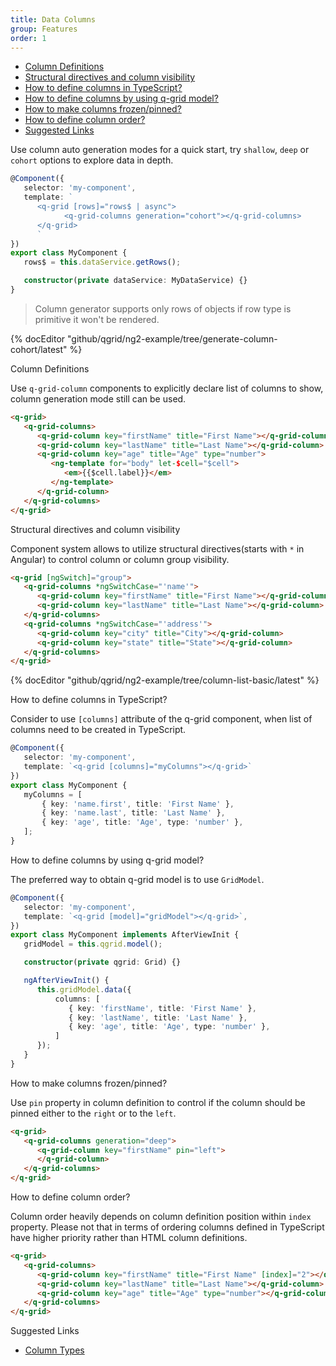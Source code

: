 ```yaml
---
title: Data Columns
group: Features
order: 1
---
```


- [Column Definitions](#column-definitions)
- [Structural directives and column visibility](#structural-directives-and-column-visibility)
- [How to define columns in TypeScript?](#how-to-define-columns-in-TypeScript?)
- [How to define columns by using q-grid model?](#how-to-define-columns-by-using-q-grid-model?)
- [How to make columns frozen/pinned?](#how-to-make-columns-frozen/pinned?)
- [How to define column order?](#how-to-define-column-order?)
- [Suggested Links](#suggested-links)

Use column auto generation modes for a quick start, try `shallow`, `deep` or `cohort` options to explore data in depth.

```typescript
@Component({
   selector: 'my-component',
   template: `
      <q-grid [rows]="rows$ | async">
            <q-grid-columns generation="cohort"></q-grid-columns>
      </q-grid>
      `
})
export class MyComponent {
   rows$ = this.dataService.getRows();

   constructor(private dataService: MyDataService) {}
}
```

> Column generator supports only rows of objects if row type is primitive it won't be rendered.

{% docEditor "github/qgrid/ng2-example/tree/generate-column-cohort/latest" %}

<a name="column-definitions">
   Column Definitions
</a>

Use `q-grid-column` components to explicitly declare list of columns to show, column generation mode still can be used.

```html
<q-grid>
   <q-grid-columns>
      <q-grid-column key="firstName" title="First Name"></q-grid-column>
      <q-grid-column key="lastName" title="Last Name"></q-grid-column>
      <q-grid-column key="age" title="Age" type="number">
         <ng-template for="body" let-$cell="$cell">
            <em>{{$cell.label}}</em>
         </ng-template>
      </q-grid-column>
   </q-grid-columns>
</q-grid>
```

<a name="structural-directives-and-column-visibility">
   Structural directives and column visibility
</a>

Component system allows to utilize structural directives(starts with `*` in Angular) to control column or column group visibility.

```html
<q-grid [ngSwitch]="group">
   <q-grid-columns *ngSwitchCase="'name'">
      <q-grid-column key="firstName" title="First Name"></q-grid-column>
      <q-grid-column key="lastName" title="Last Name"></q-grid-column>
   </q-grid-columns>
   <q-grid-columns *ngSwitchCase="'address'">
      <q-grid-column key="city" title="City"></q-grid-column>
      <q-grid-column key="state" title="State"></q-grid-column>
   </q-grid-columns>
</q-grid>
```

{% docEditor "github/qgrid/ng2-example/tree/column-list-basic/latest" %}

<a name="How-to-define-columns-in-TypeScript?">
   How to define columns in TypeScript?
</a>

Consider to use `[columns]` attribute of the q-grid component, when list of columns need to be created in TypeScript.

```typescript
@Component({
   selector: 'my-component',
   template: `<q-grid [columns]="myColumns"></q-grid>`
})
export class MyComponent {
   myColumns = [
       { key: 'name.first', title: 'First Name' },
       { key: 'name.last', title: 'Last Name' },
       { key: 'age', title: 'Age', type: 'number' },
   ];
}
```

<a name="how-to-define-columns-by-using-q-grid-model?">
   How to define columns by using q-grid model?
</a>

The preferred way to obtain q-grid model is to use `GridModel`.

```typescript
@Component({
   selector: 'my-component',
   template: `<q-grid [model]="gridModel"></q-grid>`,
})
export class MyComponent implements AfterViewInit {
   gridModel = this.qgrid.model();

   constructor(private qgrid: Grid) {}

   ngAfterViewInit() {
      this.gridModel.data({
          columns: [
             { key: 'firstName', title: 'First Name' },
             { key: 'lastName', title: 'Last Name' },
             { key: 'age', title: 'Age', type: 'number' },
          ]
      });
   }
}
```

<a name="how-to-make-columns-frozen/pinned?">
   How to make columns frozen/pinned?
</a>

Use `pin` property in column definition to control if the column should be pinned either to the `right` or to the `left`.

```html
<q-grid>
   <q-grid-columns generation="deep">
      <q-grid-column key="firstName" pin="left">
      </q-grid-column>
   </q-grid-columns>
</q-grid>
```

<a name="how-to-define-column-order?">
   How to define column order?
</a>

Column order heavily depends on column definition position within `index` property. Please not that in terms of ordering columns defined in TypeScript have higher priority rather than HTML column definitions.

```html
<q-grid>
   <q-grid-columns>
      <q-grid-column key="firstName" title="First Name" [index]="2"></q-grid-column>
      <q-grid-column key="lastName" title="Last Name"></q-grid-column>
      <q-grid-column key="age" title="Age" type="number"></q-grid-column>
   </q-grid-columns>
</q-grid>
```

<a name="suggested-links">
   Suggested Links
</a>

* [Column Types](/column-type/grid-column.html)